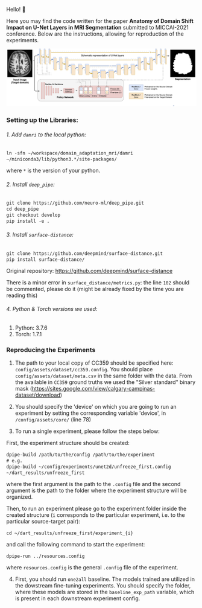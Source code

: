 Hello! :vulcan_salute:

Here you may find the code written for the paper **Anatomy of Domain Shift Impact on U-Net Layers in MRI Segmentation** submitted to MICCAI-2021 conference. Below are the 
instructions, allowing for reproduction of the experiments.

![Screenshot](spottune_seg.png)

### Setting up the Libraries:

###### 1. Add `damri` to the local python:
```
ln -sfn ~/workspace/domain_adaptation_mri/damri ~/miniconda3/lib/python3.*/site-packages/
``` 
where `*` is the version of your python.

###### 2. Install `deep_pipe`:
```
git clone https://github.com/neuro-ml/deep_pipe.git
cd deep_pipe
git checkout develop
pip install -e .
```

###### 3. Install `surface-distance`:
```
git clone https://github.com/deepmind/surface-distance.git
pip install surface-distance/
```

Original repository: https://github.com/deepmind/surface-distance

There is a minor error in `surface_distance/metrics.py`: the line `102` should be commented, please do it (might be already fixed by the time you are reading this)

###### 4. Python & Torch versions we used:
1) Python: 3.7.6
2) Torch: 1.7.1 

### Reproducing the Experiments 

1) The path to your local copy of CC359 should be specified here: `config/assets/dataset/cc359.config`. You should place `config/assets/dataset/meta.csv` in the same folder with the data. From the available in `CC359` ground truths we used the "Silver standard" binary mask (https://sites.google.com/view/calgary-campinas-dataset/download)

2) You should specify the 'device' on which you are going to run an experiment by setting the corresponding variable 'device', in `/config/assets/core/` (line 78)

3) To run a single experiment, please follow the steps below:

First, the experiment structure should be created:
```
dpipe-build /path/to/the/config /path/to/the/experiment
# e.g.
dpipe-build ~/config/experiments/unet2d/unfreeze_first.config ~/dart_results/unfreeze_first
```

where the first argument is the path to the `.config` file and the second argument is the path to the folder where the experiment structure will be organized.

Then, to run an experiment please go to the experiment folder inside the created structure (`i` corresponds to the particular experiment, i.e. to the particular source-target pair):
```
cd ~/dart_results/unfreeze_first/experiment_{i} 
```

and call the following command to start the experiment:

```
dpipe-run ../resources.config
```

where `resources.config` is the general `.config` file of the experiment.

4) First, you should run `one2all` baseline. The models trained are utilized in the dowstream fine-tuning experiments. 
You should specify the folder, where these models are stored in the `baseline_exp_path` variable, which is present in each downstream experiment config. 
